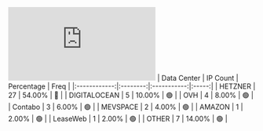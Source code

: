 ![Diagramm](https://github.com/obajay/StateSync-snapshots/blob/main/Projects/Realio/1/README.md)
| Data Center | IP Count | Percentage | Freq |
|:------------:|:--------:|:-----------:|:-----:|
| HETZNER | 27 | 54.00% | 🔴 |
| DIGITALOCEAN | 5 | 10.00% | 🟢 |
| OVH | 4 | 8.00% | 🟢 |
| Contabo | 3 | 6.00% | 🟢 |
| MEVSPACE | 2 | 4.00% | 🟢 |
| AMAZON | 1 | 2.00% | 🟢 |
| LeaseWeb | 1 | 2.00% | 🟢 |
| OTHER | 7 | 14.00% | 🟢 |